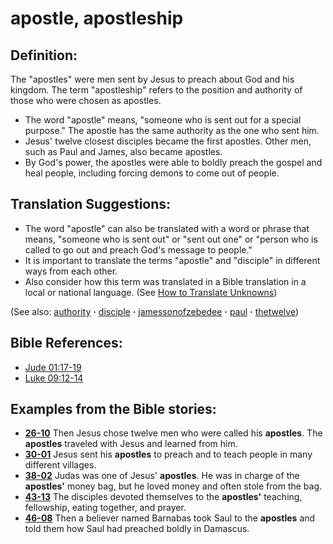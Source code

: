 # apostle, apostleship #

## Definition: ##

The "apostles" were men sent by Jesus to preach about God and his kingdom. The term "apostleship" refers to the position and authority of those who were chosen as apostles.

* The word "apostle" means, "someone who is sent out for a special purpose." The apostle has the same authority as the one who sent him.
* Jesus' twelve closest disciples became the first apostles. Other men, such as Paul and James, also became apostles.
* By God's power, the apostles were able to boldly preach the gospel and heal people, including forcing demons to come out of people.

## Translation Suggestions: ##

* The word "apostle" can also be translated with a word or phrase that means, "someone who is sent out" or "sent out one" or "person who is called to go out and preach God's message to people."
* It is important to translate the terms "apostle" and "disciple" in different ways from each other.
* Also consider how this term was translated in a Bible translation in a local or national language. (See [How to Translate Unknowns](https://git.door43.org/Door43/en-ta-translate-vol1/src/master/content/translate_unknown.md))

(See also: [authority](../kt/authority.md) **·** [disciple](../kt/disciple.md) **·** [jamessonofzebedee](../other/jamessonofzebedee.md) **·** [paul](../other/paul.md) **·** [thetwelve](../kt/thetwelve.md))

## Bible References: ##

* [Jude 01:17-19](https://door43.org/en/bible/notes/jud/01/17)
* [Luke 09:12-14](https://door43.org/en/bible/notes/luk/09/12)

## Examples from the Bible stories: ##

* __[26-10](https://door43.org/en/obs/notes/frames/26-10)__ Then Jesus chose twelve men who were called his __apostles__. The __apostles__  traveled with Jesus and learned from him.
* __[30-01](https://door43.org/en/obs/notes/frames/30-01)__ Jesus sent his __apostles__  to preach and to teach people in many different villages.
* __[38-02](https://door43.org/en/obs/notes/frames/38-02)__ Judas was one of Jesus' __apostles__. He was in charge of the __apostles'__  money bag, but he loved money and often stole from the bag.
* __[43-13](https://door43.org/en/obs/notes/frames/43-13)__ The disciples devoted themselves to the __apostles'__  teaching, fellowship, eating together, and prayer.
* __[46-08](https://door43.org/en/obs/notes/frames/46-08)__ Then a believer named Barnabas took Saul to the __apostles__  and told them how Saul had preached boldly in Damascus.



